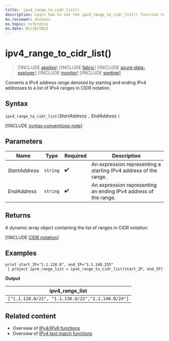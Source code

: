 ```yaml
---
title:  ipv4_range_to_cidr_list()
description: Learn how to use the ipv4_range_to_cidr_list() function to convert IPv4 address range to a list of CIDR ranges.
ms.reviewer: alexans
ms.topic: reference
ms.date: 05/10/2023
---
```

# ipv4_range_to_cidr_list()

> [!INCLUDE [applies](../includes/applies-to-version/applies.md)] [!INCLUDE [fabric](../includes/applies-to-version/fabric.md)] [!INCLUDE [azure-data-explorer](../includes/applies-to-version/azure-data-explorer.md)] [!INCLUDE [monitor](../includes/applies-to-version/monitor.md)] [!INCLUDE [sentinel](../includes/applies-to-version/sentinel.md)]

Converts a IPv4 address range denoted by starting and ending IPv4 addresses to a list of IPv4 ranges in CIDR notation.

## Syntax

`ipv4_range_to_cidr_list(`*StartAddress* `,` *EndAddress* `)`

[!INCLUDE [syntax-conventions-note](../includes/syntax-conventions-note.md)]

## Parameters

| Name | Type | Required | Description |
|--|--|--|--|
| *StartAddress*| `string` |  :heavy_check_mark: | An expression representing a starting IPv4 address of the range.|
| *EndAddress*| `string` |  :heavy_check_mark: | An expression representing an ending IPv4 address of the range.|

## Returns

A dynamic array object containing the list of ranges in CIDR notation.

[!INCLUDE [CIDR notation](../includes/ip-prefix-notation.md)]

## Examples


```kusto
print start_IP="1.1.128.0", end_IP="1.1.140.255"
 | project ipv4_range_list = ipv4_range_to_cidr_list(start_IP, end_IP)
```

**Output**

|ipv4_range_list|
|--|
|`["1.1.128.0/21", "1.1.136.0/22","1.1.140.0/24"]`|

## Related content

* Overview of [IPv4/IPv6 functions](scalar-functions.md#ipv4ipv6-functions)
* Overview of [IPv4 text match functions](scalar-functions.md#ipv4-text-match-functions)
